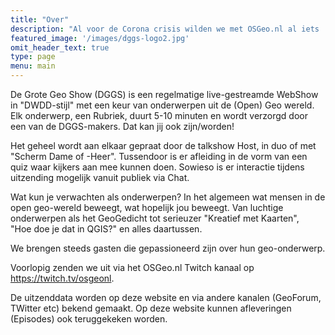 ```yaml
---
title: "Over"
description: "Al voor de Corona crisis wilden we met OSGeo.nl al iets 'live' gaan doen. De huidige situatie heeft dit versneld. We zijn gewoon begonnen"
featured_image: '/images/dggs-logo2.jpg'
omit_header_text: true
type: page
menu: main
---
```


De Grote Geo Show (DGGS) is een regelmatige live-gestreamde WebShow in "DWDD-stijl" met een keur van onderwerpen
uit de (Open) Geo wereld. Elk onderwerp, een Rubriek, duurt 5-10 minuten en wordt verzorgd door een 
van de DGGS-makers. Dat kan jij ook zijn/worden!

Het geheel wordt aan elkaar gepraat door de talkshow Host, in duo of met "Scherm Dame of -Heer". Tussendoor is er afleiding
in de vorm van een quiz waar kijkers aan mee kunnen doen. Sowieso is er interactie tijdens uitzending mogelijk
vanuit publiek via Chat.

Wat kun je verwachten als onderwerpen? In het algemeen wat mensen in de open geo-wereld beweegt, wat hopelijk jou beweegt.
Van luchtige onderwerpen als het GeoGedicht tot serieuzer "Kreatief met Kaarten",  
"Hoe doe je dat in QGIS?" en alles daartussen.

We brengen steeds gasten die gepassioneerd zijn over hun geo-onderwerp.

Voorlopig zenden we uit via het OSGeo.nl Twitch kanaal op https://twitch.tv/osgeonl.

De uitzenddata worden op deze website en via andere kanalen (GeoForum, TWitter etc) bekend gemaakt.
Op deze website kunnen afleveringen (Episodes) ook teruggekeken worden.
